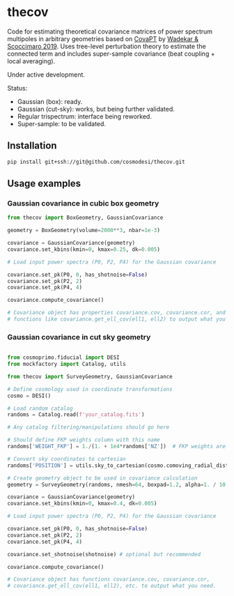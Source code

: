# thecov

Code for estimating theoretical covariance matrices of power spectrum multipoles in arbitrary geometries based on [CovaPT](https://github.com/JayWadekar/CovaPT/) by [Wadekar & Scoccimaro 2019](http://arxiv.org/abs/1910.02914). Uses tree-level perturbation theory to estimate the connected term and includes super-sample covariance (beat coupling + local averaging).

Under active development.

Status:

- Gaussian (box): ready.
- Gaussian (cut-sky): works, but being further validated.
- Regular trispectrum: interface being reworked.
- Super-sample: to be validated.

## Installation

```sh
pip install git+ssh://git@github.com/cosmodesi/thecov.git
```
## Usage examples

### Gaussian covariance in cubic box geometry

```python
from thecov import BoxGeometry, GaussianCovariance

geometry = BoxGeometry(volume=2000**3, nbar=1e-3)

covariance = GaussianCovariance(geometry)
covariance.set_kbins(kmin=0, kmax=0.25, dk=0.005)

# Load input power spectra (P0, P2, P4) for the Gaussian covariance

covariance.set_pk(P0, 0, has_shotnoise=False)
covariance.set_pk(P2, 2)
covariance.set_pk(P4, 4)

covariance.compute_covariance()

# Covariance object has properties covariance.cov, covariance.cor, and
# functions like covariance.get_ell_cov(ell1, ell2) to output what you need.
```

### Gaussian covariance in cut sky geometry

```python

from cosmoprimo.fiducial import DESI
from mockfactory import Catalog, utils

from thecov import SurveyGeometry, GaussianCovariance

# Define cosmology used in coordinate transformations
cosmo = DESI()

# Load random catalog
randoms = Catalog.read(f'your_catalog.fits')

# Any catalog filtering/manipulations should go here

# Should define FKP weights column with this name
randoms['WEIGHT_FKP'] = 1./(1. + 1e4*randoms['NZ'])  # FKP weights are optional

# Convert sky coordinates to cartesian
randoms['POSITION'] = utils.sky_to_cartesian(cosmo.comoving_radial_distance(randoms['Z']), randoms['RA'], randoms['DEC'], degree=Truee)

# Create geometry object to be used in covariance calculation
geometry = SurveyGeometry(randoms, nmesh=64, boxpad=1.2, alpha=1. / 10., kmodes_sampled=2000)

covariance = GaussianCovariance(geometry)
covariance.set_kbins(kmin=0, kmax=0.4, dk=0.005)

# Load input power spectra (P0, P2, P4) for the Gaussian covariance

covariance.set_pk(P0, 0, has_shotnoise=False)
covariance.set_pk(P2, 2)
covariance.set_pk(P4, 4)

covariance.set_shotnoise(shotnoise) # optional but recommended

covariance.compute_covariance()

# Covariance object has functions covariance.cov, covariance.cor,
# covariance.get_ell_cov(ell1, ell2), etc. to output what you need.
```
